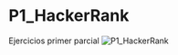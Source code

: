 # P1_HackerRank
Ejercicios primer parcial
![P1_HackerRank](https://user-images.githubusercontent.com/61020543/92316301-87864a00-efb7-11ea-8f7f-89a3b296168f.png)
